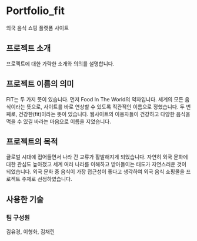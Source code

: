 # Portfolio_fit
외국 음식 쇼핑 플랫폼 사이트

<h2>프로젝트 소개</h2>

프로젝트에 대한 가략한 소개와 의의를 설명합니다.

<h2>프로젝트 이름의 의미</h2>
FIT는 두 가지 뜻이 있습니다.  
먼저 Food In The World의 약자입니다. 세계의 모든 음식이라는 뜻으로, 사이트를 바로 연상할 수 있도록 직관적인 이름으로 정했습니다. 두 번째로, 건강한(fit)이라는 뜻이 있습니다. 웹사이트의 이용자들이 건강하고 다양한 음식을 먹을 수 있길 바라는 마음으로 이름을 지었습니다.

<h2>프로젝트의 목적</h2>
글로벌 시대에 접어들면서 나라 간 교류가 활발해지게 되었습니다. 자연히 외국 문화에 대한 관심도 높아졌고 세계 여러 나라를 이해하고 받아들이는 태도가 자연스러운 것이 되었습니다. 외국 문화 중 음식이 가장 접근성이 좋다고 생각하여 외국 음식 쇼핑몰을 프로젝트 주제로 선정하였습니다.


<h2>사용한 기술</h2>


<h3>팀 구성원</h3>
김유경, 이형화, 김채린
